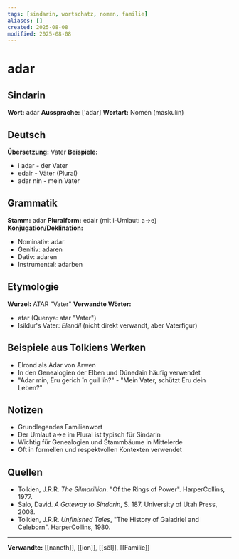 ```yaml
---
tags: [sindarin, wortschatz, nomen, familie]
aliases: []
created: 2025-08-08
modified: 2025-08-08
---
```


# adar

## Sindarin
**Wort:** adar
**Aussprache:** ['adar]
**Wortart:** Nomen (maskulin)

## Deutsch
**Übersetzung:** Vater
**Beispiele:** 
- i adar - der Vater
- edair - Väter (Plural)
- adar nín - mein Vater

## Grammatik
**Stamm:** adar
**Pluralform:** edair (mit i-Umlaut: a→e)
**Konjugation/Deklination:** 
- Nominativ: adar
- Genitiv: adaren
- Dativ: adaren
- Instrumental: adarben

## Etymologie
**Wurzel:** ATAR "Vater"
**Verwandte Wörter:** 
- atar (Quenya: atar "Vater")
- Isildur's Vater: *Elendil* (nicht direkt verwandt, aber Vaterfigur)

## Beispiele aus Tolkiens Werken
- Elrond als Adar von Arwen
- In den Genealogien der Elben und Dúnedain häufig verwendet
- "Adar min, Eru gerich în guil lín?" - "Mein Vater, schützt Eru dein Leben?"

## Notizen
- Grundlegendes Familienwort
- Der Umlaut a→e im Plural ist typisch für Sindarin
- Wichtig für Genealogien und Stammbäume in Mittelerde
- Oft in formellen und respektvollen Kontexten verwendet

## Quellen
- Tolkien, J.R.R. *The Silmarillion*. "Of the Rings of Power". HarperCollins, 1977.
- Salo, David. *A Gateway to Sindarin*, S. 187. University of Utah Press, 2008.
- Tolkien, J.R.R. *Unfinished Tales*, "The History of Galadriel and Celeborn". HarperCollins, 1980.

---
**Verwandte:** [[naneth]], [[ion]], [[sêl]], [[Familie]]